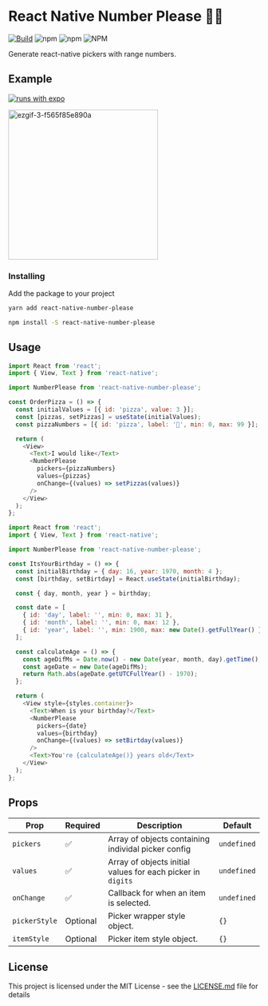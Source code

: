 # React Native Number Please 🙏🏽

[![Build](https://circleci.com/gh/thebiltheory/react-native-number-please/tree/master.svg?style=shield)](https://app.circleci.com/pipelines/github/thebiltheory/react-native-number-please) ![npm](https://img.shields.io/npm/v/react-native-number-please?color=%236820FE) ![npm](https://img.shields.io/npm/dm/react-native-number-please) ![NPM](https://img.shields.io/npm/l/react-native-number-please)

Generate react-native pickers with range numbers.

## Example

[![runs with expo](https://img.shields.io/badge/Runs%20with%20Expo-4630EB.svg?style=flat-square&logo=EXPO&labelColor=f3f3f3&logoColor=000)](https://snack.expo.io/@thebiltheory/react-native-number-please)

<img src="https://i.ibb.co/0GkCZnz/ezgif-3-f565f85e890a.gif" alt="ezgif-3-f565f85e890a" width="300px" border="0">

### Installing

Add the package to your project

```bash
yarn add react-native-number-please

npm install -S react-native-number-please
```

## Usage

```javascript
import React from 'react';
import { View, Text } from 'react-native';

import NumberPlease from 'react-native-number-please';

const OrderPizza = () => {
  const initialValues = [{ id: 'pizza', value: 3 }];
  const [pizzas, setPizzas] = useState(initialValues);
  const pizzaNumbers = [{ id: 'pizza', label: '🍕', min: 0, max: 99 }];

  return (
    <View>
      <Text>I would like</Text>
      <NumberPlease
        pickers={pizzaNumbers}
        values={pizzas}
        onChange={(values) => setPizzas(values)}
      />
    </View>
  );
};
```

```javascript
import React from 'react';
import { View, Text } from 'react-native';

import NumberPlease from 'react-native-number-please';

const ItsYourBirthday = () => {
  const initialBirthday = { day: 16, year: 1970, month: 4 };
  const [birthday, setBirtday] = React.useState(initialBirthday);

  const { day, month, year } = birthday;

  const date = [
    { id: 'day', label: '', min: 0, max: 31 },
    { id: 'month', label: '', min: 0, max: 12 },
    { id: 'year', label: '', min: 1900, max: new Date().getFullYear() },
  ];

  const calculateAge = () => {
    const ageDifMs = Date.now() - new Date(year, month, day).getTime();
    const ageDate = new Date(ageDifMs);
    return Math.abs(ageDate.getUTCFullYear() - 1970);
  };

  return (
    <View style={styles.container}>
      <Text>When is your birthday?</Text>
      <NumberPlease
        pickers={date}
        values={birthday}
        onChange={(values) => setBirtday(values)}
      />
      <Text>You're {calculateAge()} years old</Text>
    </View>
  );
};
```

## Props

| Prop          | Required | Description                                                 | Default     |
| ------------- | -------- | ----------------------------------------------------------- | ----------- |
| `pickers`     | ✅       | Array of objects containing individal picker config         | `undefined` |
| `values`      | ✅       | Array of objects initial values for each picker in `digits` | `undefined` |
| `onChange`    | ✅       | Callback for when an item is selected.                      | `undefined` |
| `pickerStyle` | Optional | Picker wrapper style object.                                | `{}`        |
| `itemStyle`   | Optional | Picker item style object.                                   | `{}`        |

## License

This project is licensed under the MIT License - see the [LICENSE.md](LICENSE.md) file for details
